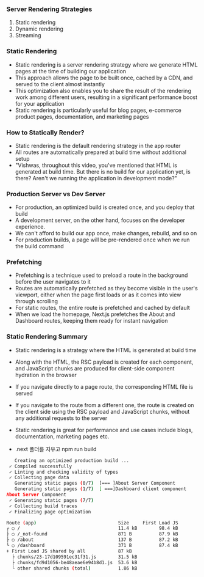### Server Rendering Strategies
1. Static rendering
2. Dynamic rendering
3. Streaming

### Static Rendering
- Static rendering is a server rendering strategy where we generate HTML pages at the time of building our application
- This approach allows the page to be built once, cached by a CDN, and served to the client almost instantly
- This optimization also enables you to share the result of the rendering work among different users, resulting in a significant performance boost for your application
- Static rendering is particularly useful for blog pages, e-commerce product pages, documentation, and marketing pages

### How to Statically Render?
- Static rendering is the default rendering strategy in the app router
- All routes are automatically prepared at build time without additional setup
- "Vishwas, throughout this video, you've mentioned that HTML is generated at build time. But there is no build for our application yet, is there? Aren't we running the application in development mode?"

### Production Server vs Dev Server
- For production, an optimized build is created once, and you deploy that build 
- A development server, on the other hand, focuses on the developer experience. 
- We can't afford to build our app once, make changes, rebuild, and so on
- For production builds, a page will be pre-rendered once when we run the build command

### Prefetching
- Prefetching is a technique used to preload a route in the background before the user navigates to it
- Routes are automatically prefetched as they become visible in the user's viewport, either when the page first loads or as it comes into view through scrolling
- For static routes, the entire route is prefetched and cached by default
- When we load the homepage, Next.js prefetches the About and Dashboard routes, keeping them ready for instant navigation

### Static Rendering Summary
- Static rendering is a strategy where the HTML is generated at build time
- Along with the HTML, the RSC payload is created for each component, and JavaScript chunks are produced for client-side component hydration in the browser
- If you navigate directly to a page route, the corresponding HTML file is served
- If you navigate to the route from a different one, the route is created on the client side using the RSC payload and JavaScript chunks, without any additional requests to the server
- Static rendering is great for performance and use cases include blogs, documentation, marketing pages etc.

- .next 폴더를 지우고 npm run build
```bash
   Creating an optimized production build ...
 ✓ Compiled successfully
 ✓ Linting and checking validity of types
 ✓ Collecting page data
   Generating static pages (0/7)  [=== ]About Server Component
   Generating static pages (1/7)  [ ===]Dashboard client component
About Server Component
 ✓ Generating static pages (7/7)
 ✓ Collecting build traces
 ✓ Finalizing page optimization

Route (app)                              Size     First Load JS
┌ ○ /                                    11.4 kB        98.4 kB
├ ○ /_not-found                          871 B          87.9 kB
├ ○ /about                               137 B          87.2 kB
└ ○ /dashboard                           371 B          87.4 kB
+ First Load JS shared by all            87 kB
  ├ chunks/23-17d109591ec31f31.js        31.5 kB
  ├ chunks/fd9d1056-be48aeae6e94b8d1.js  53.6 kB
  └ other shared chunks (total)          1.86 kB
```